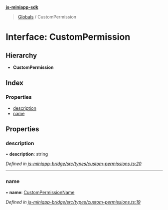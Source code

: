 **[js-miniapp-sdk](../README.md)**

> [Globals](../README.md) / CustomPermission

# Interface: CustomPermission

## Hierarchy

* **CustomPermission**

## Index

### Properties

* [description](custompermission.md#description)
* [name](custompermission.md#name)

## Properties

### description

•  **description**: string

*Defined in [js-miniapp-bridge/src/types/custom-permissions.ts:20](https://github.com/rakutentech/js-miniapp/blob/424c7de/js-miniapp-bridge/src/types/custom-permissions.ts#L20)*

___

### name

•  **name**: [CustomPermissionName](../enums/custompermissionname.md)

*Defined in [js-miniapp-bridge/src/types/custom-permissions.ts:19](https://github.com/rakutentech/js-miniapp/blob/424c7de/js-miniapp-bridge/src/types/custom-permissions.ts#L19)*
